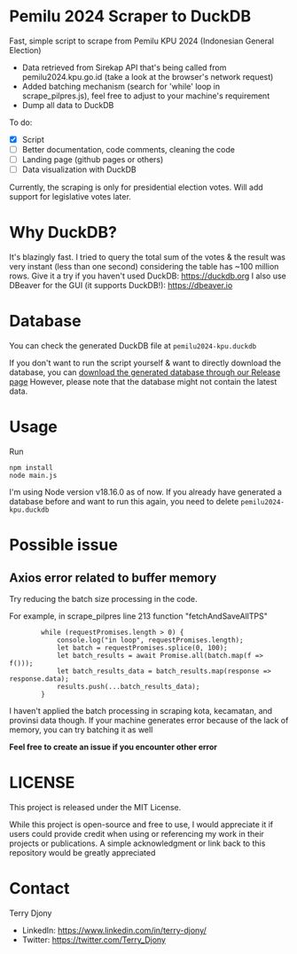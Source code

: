 # Pemilu 2024 Scraper to DuckDB

Fast, simple script to scrape from Pemilu KPU 2024 (Indonesian General Election)

- Data retrieved from Sirekap API that's being called from pemilu2024.kpu.go.id (take a look at the browser's network request)
- Added batching mechanism (search for 'while' loop in scrape_pilpres.js), feel free to adjust to your machine's requirement
- Dump all data to DuckDB

To do:
- [x] Script
- [ ] Better documentation, code comments, cleaning the code
- [ ] Landing page (github pages or others)
- [ ] Data visualization with DuckDB

Currently, the scraping is only for presidential election votes.
Will add support for legislative votes later.

# Why DuckDB?

It's blazingly fast.
I tried to query the total sum of the votes & the result was very instant (less than one second) considering the table has ~100 million rows.
Give it a try if you haven't used DuckDB: https://duckdb.org 
I also use DBeaver for the GUI (it supports DuckDB!): https://dbeaver.io

# Database

You can check the generated DuckDB file at `pemilu2024-kpu.duckdb`

If you don't want to run the script yourself & want to directly download the database, you can [download the generated database through our Release page](https://github.com/terryds/pemilu-2024-scraper/releases)
However, please note that the database might not contain the latest data.

# Usage

Run 
```
npm install
node main.js
```

I'm using Node version v18.16.0 as of now.
If you already have generated a database before and want to run this again, you need to delete `pemilu2024-kpu.duckdb`



# Possible issue

## Axios error related to buffer memory

Try reducing the batch size processing in the code.

For example, in scrape_pilpres line 213 function "fetchAndSaveAllTPS"
```
        while (requestPromises.length > 0) {
            console.log("in loop", requestPromises.length);
            let batch = requestPromises.splice(0, 100);
            let batch_results = await Promise.all(batch.map(f => f()));
            let batch_results_data = batch_results.map(response => response.data);
            results.push(...batch_results_data);
        }
```
I haven't applied the batch processing in scraping kota, kecamatan, and provinsi data though.
If your machine generates error because of the lack of memory, you can try batching it as well


**Feel free to create an issue if you encounter other error**

# LICENSE

This project is released under the MIT License.

While this project is open-source and free to use, I would appreciate it if users could provide credit when using or referencing my work in their projects or publications.
A simple acknowledgment or link back to this repository would be greatly appreciated

# Contact

Terry Djony
- LinkedIn: https://www.linkedin.com/in/terry-djony/
- Twitter: https://twitter.com/Terry_Djony
